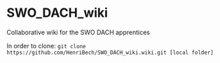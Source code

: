 # SWO_DACH_wiki
Collaborative wiki for the SWO DACH apprentices

In order to clone:
`git clone https://github.com/HenriBech/SWO_DACH_wiki.wiki.git [local folder]`
